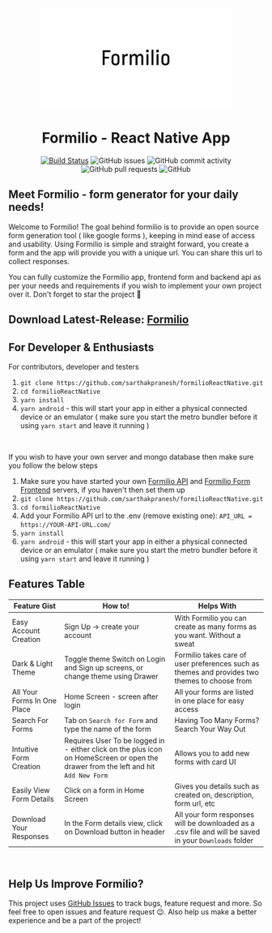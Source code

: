<div align="center">

<img height=200px src="assets/project-logo.png">

# Formilio - React Native App

[![Build Status](https://travis-ci.com/sarthakpranesh/formilioReactNative.svg?branch=master)](https://travis-ci.com/sarthakpranesh/formilioReactNative)
![GitHub issues](https://img.shields.io/github/issues/sarthakpranesh/formilioReactNative)
![GitHub commit activity](https://img.shields.io/github/commit-activity/m/sarthakpranesh/formilioReactNative)
![GitHub pull requests](https://img.shields.io/github/issues-pr/sarthakpranesh/formilioReactNative)
![GitHub](https://img.shields.io/github/license/sarthakpranesh/formilioReactNative)

</div>

## Meet Formilio - form generator for your daily needs!
<p>
Welcome to Formilio! The goal behind formilio is to provide an open source form generation tool ( like google forms ), keeping in mind ease of access and usability. Using Formilio is simple and straight forward, you create a form and the app will provide you with a unique url. You can share this url to collect responses.
</p>
<p>
You can fully customize the Formilio app, frontend form and backend api as per your needs and requirements if you wish to implement your own project over it.
Don't forget to star the project 🌟
</p>

## Download Latest-Release: [Formilio](https://github.com/sarthakpranesh/formilioReactNative/tree/build)

## For Developer & Enthusiasts
For contributors, developer and testers
1. `git clone https://github.com/sarthakpranesh/formilioReactNative.git`
2. `cd formilioReactNative`
3. `yarn install`
4. `yarn android` - this will start your app in either a physical connected device or an emulator ( make sure you start the metro bundler before it using `yarn start` and leave it running )

<br/>

If you wish to have your own server and mongo database then make sure you follow the below steps
1. Make sure you have started your own [Formilio API](https://github.com/sarthakpranesh/formilio) and [Formilio Form Frontend](https://github.com/sarthakpranesh/formilio-frontend) servers, if you haven't then set them up
2. `git clone https://github.com/sarthakpranesh/formilioReactNative.git`
3. `cd formilioReactNative`
4. Add your Formilio API url to the .env (remove existing one): `API_URL = https://YOUR-API-URL.com/` 
5. `yarn install`
6. `yarn android` - this will start your app in either a physical connected device or an emulator ( make sure you start the metro bundler before it using `yarn start` and leave it running )


## Features Table

|Feature Gist           |How to!            |Helps With         | 
|---	|---	|---	|
|Easy Account Creation|Sign Up -> create your account|With Formilio you can create as many forms as you want. Without a sweat|
|Dark & Light Theme|Toggle theme Switch on Login and Sign up screens, or change theme using Drawer|Formilio takes care of user preferences such as themes and provides two themes to choose from |
|All Your Forms In One Place|Home Screen - screen after login|All your forms are listed in one place for easy access|
|Search For Forms|Tab on `Search for Form` and type the name of the form|Having Too Many Forms? Search Your Way Out|
|Intuitive Form Creation|Requires User To be logged in - either click on the plus icon on HomeScreen or open the drawer from the left and hit `Add New Form`|Allows you to add new forms with card UI|
|Easily View Form Details|Click on a form in Home Screen|Gives you details such as created on, description, form url, etc|
|Download Your Responses|In the Form details view, click on Download button in header|All your form responses will be downloaded as a .csv file and will be saved in your `Downloads` folder|

<br/>

## Help Us Improve Formilio?
This project uses [GitHub Issues](https://github.com/sarthakpranesh/formilioReactNative/issues) to track bugs, feature request and more. So feel free to open issues and feature request 😉.
Also help us make a better experience and be a part of the project!
